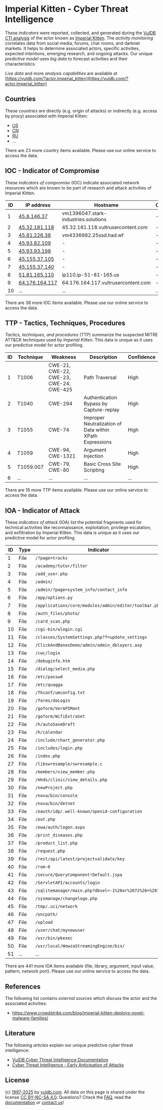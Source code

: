 # Imperial Kitten - Cyber Threat Intelligence

These _indicators_ were reported, collected, and generated during the [VulDB CTI analysis](https://vuldb.com/?kb.cti) of the actor known as [Imperial Kitten](https://vuldb.com/?actor.imperial_kitten). The _activity monitoring_ correlates data from social media, forums, chat rooms, and darknet markets. It helps to determine associated actors, specific activities, expected intentions, emerging research, and ongoing attacks. Our unique _predictive model_ uses _big data_ to forecast activities and their characteristics.

_Live data_ and more _analysis capabilities_ are available at [https://vuldb.com/?actor.imperial_kitten](https://vuldb.com/?actor.imperial_kitten)

## Countries

These _countries_ are directly (e.g. origin of attacks) or indirectly (e.g. access by proxy) associated with Imperial Kitten:

* [US](https://vuldb.com/?country.us)
* [CN](https://vuldb.com/?country.cn)
* [RU](https://vuldb.com/?country.ru)
* ...

There are 23 more country items available. Please use our online service to access the data.

## IOC - Indicator of Compromise

These _indicators of compromise_ (IOC) indicate associated network resources which are known to be part of research and attack activities of Imperial Kitten.

ID | IP address | Hostname | Campaign | Confidence
-- | ---------- | -------- | -------- | ----------
1 | [45.8.146.37](https://vuldb.com/?ip.45.8.146.37) | vm1396047.stark-industries.solutions | - | High
2 | [45.32.181.118](https://vuldb.com/?ip.45.32.181.118) | 45.32.181.118.vultrusercontent.com | - | Medium
3 | [45.81.226.38](https://vuldb.com/?ip.45.81.226.38) | vm4336982.25ssd.had.wf | - | High
4 | [45.93.82.109](https://vuldb.com/?ip.45.93.82.109) | - | - | High
5 | [45.93.93.198](https://vuldb.com/?ip.45.93.93.198) | - | - | High
6 | [45.155.37.105](https://vuldb.com/?ip.45.155.37.105) | - | - | High
7 | [45.155.37.140](https://vuldb.com/?ip.45.155.37.140) | - | - | High
8 | [51.81.165.110](https://vuldb.com/?ip.51.81.165.110) | ip110.ip-51-81-165.us | - | High
9 | [64.176.164.117](https://vuldb.com/?ip.64.176.164.117) | 64.176.164.117.vultrusercontent.com | - | Medium
10 | ... | ... | ... | ...

There are 38 more IOC items available. Please use our online service to access the data.

## TTP - Tactics, Techniques, Procedures

_Tactics, techniques, and procedures_ (TTP) summarize the suspected MITRE ATT&CK techniques used by _Imperial Kitten_. This data is unique as it uses our predictive model for actor profiling.

ID | Technique | Weakness | Description | Confidence
-- | --------- | -------- | ----------- | ----------
1 | T1006 | CWE-21, CWE-22, CWE-23, CWE-24, CWE-425 | Path Traversal | High
2 | T1040 | CWE-294 | Authentication Bypass by Capture-replay | High
3 | T1055 | CWE-74 | Improper Neutralization of Data within XPath Expressions | High
4 | T1059 | CWE-94, CWE-1321 | Argument Injection | High
5 | T1059.007 | CWE-79, CWE-80 | Basic Cross Site Scripting | High
6 | ... | ... | ... | ...

There are 18 more TTP items available. Please use our online service to access the data.

## IOA - Indicator of Attack

These _indicators of attack_ (IOA) list the potential fragments used for technical activities like reconnaissance, exploitation, privilege escalation, and exfiltration by Imperial Kitten. This data is unique as it uses our predictive model for actor profiling.

ID | Type | Indicator | Confidence
-- | ---- | --------- | ----------
1 | File | `/?page=tracks` | High
2 | File | `/academy/tutor/filter` | High
3 | File | `/add_user.php` | High
4 | File | `/admin/` | Low
5 | File | `/admin/?page=system_info/contact_info` | High
6 | File | `/app/options.py` | High
7 | File | `/applications/core/modules/admin/editor/toolbar.php` | High
8 | File | `/auth_files/photo/` | High
9 | File | `/card_scan.php` | High
10 | File | `/cgi-bin/wlogin.cgi` | High
11 | File | `/classes/SystemSettings.php?f=update_settings` | High
12 | File | `/ClickAndBanexDemo/admin/admin_dblayers.asp` | High
13 | File | `/cwc/login` | Medium
14 | File | `/debuginfo.htm` | High
15 | File | `/dialog/select_media.php` | High
16 | File | `/etc/passwd` | Medium
17 | File | `/etc/quagga` | Medium
18 | File | `/fhconf/umconfig.txt` | High
19 | File | `/forms/doLogin` | High
20 | File | `/goform/VerAPIMant` | High
21 | File | `/goform/WifiExtraSet` | High
22 | File | `/h/autoSaveDraft` | High
23 | File | `/h/calendar` | Medium
24 | File | `/include/chart_generator.php` | High
25 | File | `/includes/login.php` | High
26 | File | `/index.php` | Medium
27 | File | `/libswresample/swresample.c` | High
28 | File | `/members/view_member.php` | High
29 | File | `/mhds/clinic/view_details.php` | High
30 | File | `/newProject.php` | High
31 | File | `/nova/bin/console` | High
32 | File | `/nova/bin/detnet` | High
33 | File | `/oauth/idp/.well-known/openid-configuration` | High
34 | File | `/out.php` | Medium
35 | File | `/owa/auth/logon.aspx` | High
36 | File | `/print_diseases.php` | High
37 | File | `/product_list.php` | High
38 | File | `/request.php` | Medium
39 | File | `/rest/api/latest/projectvalidate/key` | High
40 | File | `/rom-0` | Low
41 | File | `/secure/QueryComponent!Default.jspa` | High
42 | File | `/ServletAPI/accounts/login` | High
43 | File | `/sqlitemanager/main.php?dbsel=-1%20or%2072%20=%2072` | High
44 | File | `/sysmanage/changelogo.php` | High
45 | File | `/tmp/.uci/network` | High
46 | File | `/uncpath/` | Medium
47 | File | `/upload` | Low
48 | File | `/user/chat/mynewuser` | High
49 | File | `/usr/bin/pkexec` | High
50 | File | `/usr/local/WowzaStreamingEngine/bin/` | High
51 | ... | ... | ...

There are 441 more IOA items available (file, library, argument, input value, pattern, network port). Please use our online service to access the data.

## References

The following list contains _external sources_ which discuss the actor and the associated activities:

* https://www.crowdstrike.com/blog/imperial-kitten-deploys-novel-malware-families/

## Literature

The following _articles_ explain our unique predictive cyber threat intelligence:

* [VulDB Cyber Threat Intelligence Documentation](https://vuldb.com/?kb.cti)
* [Cyber Threat Intelligence - Early Anticipation of Attacks](https://www.scip.ch/en/?labs.20201022)

## License

(c) [1997-2025](https://vuldb.com/?kb.changelog) by [vuldb.com](https://vuldb.com/?kb.about). All data on this page is shared under the license [CC BY-NC-SA 4.0](https://creativecommons.org/licenses/by-nc-sa/4.0/). Questions? Check the [FAQ](https://vuldb.com/?kb.faq), read the [documentation](https://vuldb.com/?kb) or [contact us](https://vuldb.com/?contact)!
